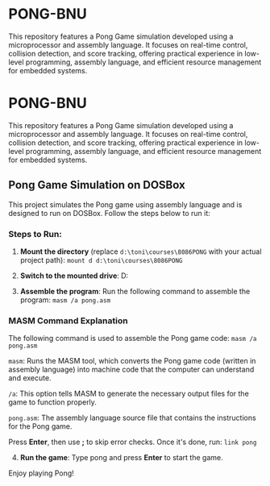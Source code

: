 # PONG-BNU
This repository features a Pong Game simulation developed using a microprocessor and assembly language. It focuses on real-time control, collision detection, and score tracking, offering practical experience in low-level programming, assembly language, and efficient resource management for embedded systems.

# PONG-BNU
This repository features a Pong Game simulation developed using a microprocessor and assembly language. It focuses on real-time control, collision detection, and score tracking, offering practical experience in low-level programming, assembly language, and efficient resource management for embedded systems.

## Pong Game Simulation on DOSBox

This project simulates the Pong game using assembly language and is designed to run on DOSBox. Follow the steps below to run it:

### Steps to Run:

1. **Mount the directory** (replace `d:\toni\courses\8086PONG` with your actual project path): `mount d d:\toni\courses\8086PONG`

2. **Switch to the mounted drive**: D:

3. **Assemble the program**:
Run the following command to assemble the program: `masm /a pong.asm`

### MASM Command Explanation

The following command is used to assemble the Pong game code: `masm /a pong.asm`

`masm`: Runs the MASM tool, which converts the Pong game code (written in assembly language) into machine code that the computer can understand and execute.

`/a`: This option tells MASM to generate the necessary output files for the game to function properly.

`pong.asm`: The assembly language source file that contains the instructions for the Pong game.

Press **Enter**, then use **;** to skip error checks. Once it's done, run: `link pong`

4. **Run the game**:
Type pong and press **Enter** to start the game.

Enjoy playing Pong!
